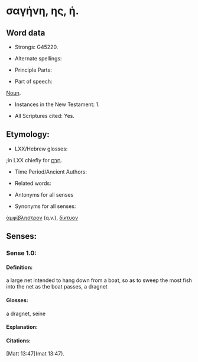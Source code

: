 # σαγήνη, ης, ἡ. 

<!-- Status: S2=NeedsReview -->
<!-- Lexica used for edits: BDAG LN FFM BN LSJM MM -->

## Word data

* Strongs: G45220.

* Alternate spellings:


* Principle Parts: 


* Part of speech: 

[Noun](http://ugg.readthedocs.io/en/latest/noun.html).

* Instances in the New Testament: 1.

* All Scriptures cited: Yes.

## Etymology: 


* LXX/Hebrew glosses: 

;in LXX chiefly for [חֶרֶם](//en-uhal/H2764).

* Time Period/Ancient Authors: 


* Related words: 

* Antonyms for all senses

* Synonyms for all senses: 

 [ἀμφίβληστρον](../G02930/01.md) (q.v.), [δίκτυον](../G13500/01.md) 

## Senses: 


### Sense  1.0: 

#### Definition: 

a large net intended to hang down from a boat, so as to sweep the most fish into the net as the boat passes, a dragnet

#### Glosses: 

a dragnet, seine 

#### Explanation: 


#### Citations: 

[Matt 13:47](mat 13:47).
